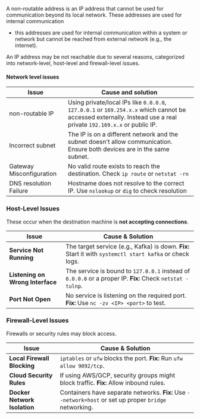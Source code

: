 A non-routable address is an IP address that cannot be used for communication beyond its local network. These addresses are used for internal communication
- this addresses are used for internal communication within a system or network but cannot be reached from external network (e.g., the internet).

An IP address may be not reachable due to several reasons, categorized into network-level, host-level and firewall-level issues.

#### Network level issues

| Issue                    | Cause and solution                                                                                                                                               |
| ------------------------ | ---------------------------------------------------------------------------------------------------------------------------------------------------------------- |
| non-routable IP          | Using private/local IPs like `0.0.0.0`, `127.0.0.1` or `169.254.x.x` which cannot be accessed externally. Instead use a real private `192.169.x.x` or public IP. |
| Incorrect subnet         | The IP is on a different network and the subnet doesn't allow communication. Ensure both devices are in the same subnet.                                         |
| Gateway Misconfiguration | No valid route exists to reach the destination. Check `ip route` or `netstat -rn`                                                                                |
| DNS resolution Failure   | Hostname does not resolve to the correct IP. Use `nslookup` or `dig` to check resolution                                                                         |

### **Host-Level Issues**
These occur when the destination machine is **not accepting connections**.

| Issue                            | Cause & Solution                                                                                          |
| -------------------------------- | --------------------------------------------------------------------------------------------------------- |
| **Service Not Running**          | The target service (e.g., Kafka) is down. **Fix:** Start it with `systemctl start kafka` or check logs.   |
| **Listening on Wrong Interface** | The service is bound to `127.0.0.1` instead of `0.0.0.0` or a proper IP. **Fix:** Check `netstat -tulnp`. |
| **Port Not Open**                | No service is listening on the required port. **Fix:** Use `nc -zv <IP> <port>` to test.                  |
### **Firewall-Level Issues**
Firewalls or security rules may block access.

| Issue                        | Cause & Solution                                                                                       |
| ---------------------------- | ------------------------------------------------------------------------------------------------------ |
| **Local Firewall Blocking**  | `iptables` or `ufw` blocks the port. **Fix:** Run `ufw allow 9092/tcp`.                                |
| **Cloud Security Rules**     | If using AWS/GCP, security groups might block traffic. **Fix:** Allow inbound rules.                   |
| **Docker Network Isolation** | Containers have separate networks. **Fix:** Use `--network=host` or set up proper `bridge` networking. |
